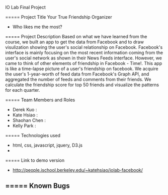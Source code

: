 IO Lab Final Project

=====
Project Title
Your True Friendship Organizer 
- Who likes me the most?

=====
Project Description
Based on what we have learned from the course, we built an app to get the data from Facebook and to draw visulization showing the user's social relationship on Facebook. Facebook's interface is mainly focusing on the most recent information coming from the user's social network as shown in their News Feeds interface. However, we came to think of other elements of friendship in Facebook - Time!. This app is like a time-lapse picture of a user's friendship on facebook. 
We acquire the user's 1-year-worth of feed data from Facebook's Graph API, and aggregated the number of feeds and comments from their friends. We calculate the friendship score for top 50 friends and visualize the patterns for each quarter.  

=====
Team Members and Roles
- Derek Kuo : 
- Kate Hsiao :
- Shaohan Chen :
- Kelly Park :

=====
Technologies used
- html, css, javascript, jquery, D3.js
- 
=====
Link to demo version
- http://people.ischool.berkeley.edu/~katehsiao/iolab-facebook/

=====
Known Bugs
- 